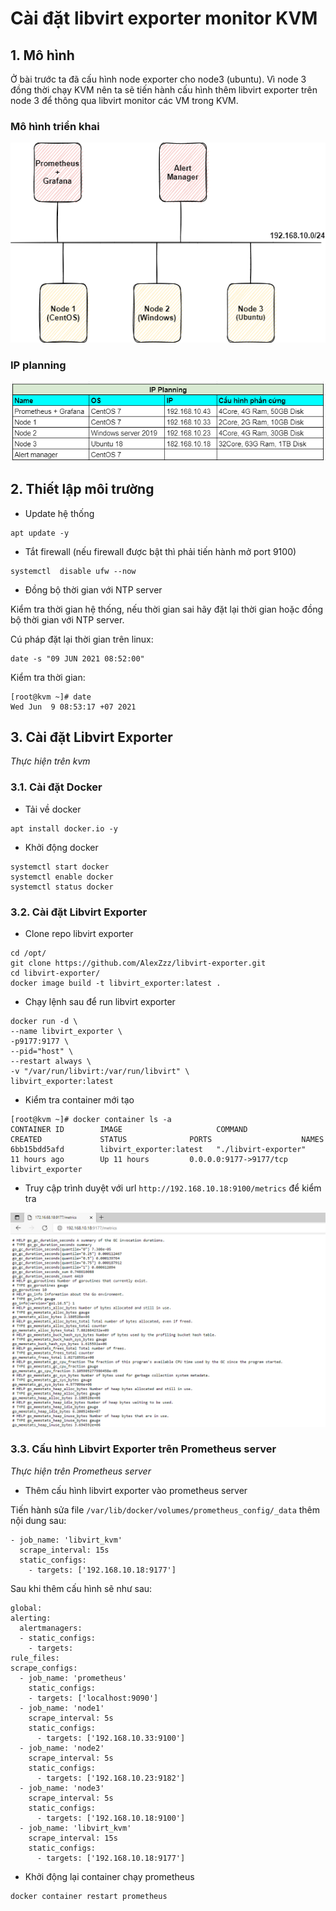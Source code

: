 # Cài đặt libvirt exporter monitor KVM

## 1. Mô hình 

Ở bài trước ta đã cấu hình node exporter cho node3 (ubuntu). Vì node 3 đồng thời chạy KVM nên ta sẽ tiến hành cấu hình thêm libvirt exporter trên node 3 để thông qua libvirt monitor các VM trong KVM.

### Mô hình triển khai 

![deploy](./images/trienkhai.png)

### IP planning 

![ipplanning](./images/ipplanning.png)

## 2. Thiết lập môi trường

- Update hệ thống

```
apt update -y
```
 
- Tắt firewall (nếu firewall được bật thì phải tiến hành mở port 9100)

```
systemctl  disable ufw --now
```

- Đồng bộ thời gian với NTP server

Kiểm tra thời gian hệ thống, nếu thời gian sai hãy đặt lại thời gian hoặc đồng bộ thời gian với NTP server.

Cú pháp đặt lại thời gian trên linux:

```
date -s "09 JUN 2021 08:52:00"
```

Kiểm tra thời gian:

```
[root@kvm ~]# date
Wed Jun  9 08:53:17 +07 2021
```

## 3. Cài đặt Libvirt Exporter

*Thực hiện trên kvm*

### 3.1. Cài đặt Docker

- Tải về docker 

```
apt install docker.io -y
```

-  Khởi động docker

```
systemctl start docker
systemctl enable docker
systemctl status docker
```

### 3.2. Cài đặt Libvirt Exporter

- Clone repo libvirt exporter

```
cd /opt/
git clone https://github.com/AlexZzz/libvirt-exporter.git
cd libvirt-exporter/
docker image build -t libvirt_exporter:latest .
```

- Chạy lệnh sau để run libvirt exporter

```
docker run -d \
--name libvirt_exporter \
-p9177:9177 \
--pid="host" \
--restart always \
-v "/var/run/libvirt:/var/run/libvirt" \
libvirt_exporter:latest
```

- Kiểm tra container mới tạo

```
[root@kvm ~]# docker container ls -a
CONTAINER ID        IMAGE                     COMMAND                CREATED             STATUS              PORTS                    NAMES
6bb15bdd5afd        libvirt_exporter:latest   "./libvirt-exporter"   11 hours ago        Up 11 hours         0.0.0.0:9177->9177/tcp   libvirt_exporter
```

- Truy cập trình duyệt với url `http://192.168.10.18:9100/metrics` để kiểm tra

![anh1](./images/kvm2.png)

### 3.3. Cấu hình Libvirt Exporter trên Prometheus server

*Thực hiện trên Prometheus server*

- Thêm cấu hình libvirt exporter vào prometheus server

Tiến hành sửa file `/var/lib/docker/volumes/prometheus_config/_data` thêm nội dung sau:

```
- job_name: 'libvirt_kvm'
  scrape_interval: 15s
  static_configs:
    - targets: ['192.168.10.18:9177']
```

Sau khi thêm cấu hình sẽ như sau:

```
global:
alerting:
  alertmanagers:
  - static_configs:
    - targets:
rule_files:
scrape_configs:
  - job_name: 'prometheus'
    static_configs:
    - targets: ['localhost:9090']
  - job_name: 'node1'
    scrape_interval: 5s
    static_configs:
      - targets: ['192.168.10.33:9100']
  - job_name: 'node2'
    scrape_interval: 5s
    static_configs:
      - targets: ['192.168.10.23:9182']
  - job_name: 'node3'
    scrape_interval: 5s
    static_configs:
      - targets: ['192.168.10.18:9100']
  - job_name: 'libvirt_kvm'
    scrape_interval: 15s
    static_configs:
      - targets: ['192.168.10.18:9177']
```

- Khởi động lại container chạy prometheus 

```
docker container restart prometheus
```